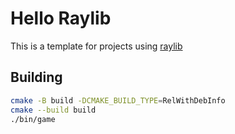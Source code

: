 # Hello Raylib

This is a template for projects using [raylib](https://www.raylib.com/)

## Building

```bash
cmake -B build -DCMAKE_BUILD_TYPE=RelWithDebInfo
cmake --build build
./bin/game
```
